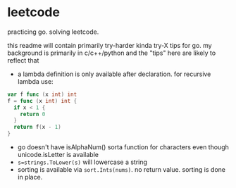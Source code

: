 # leetcode

practicing go. solving leetcode. 

this readme will contain primarily try-harder kinda try-X tips for go.
my background is primarily in c/c++/python and the "tips" here are likely
to reflect that

- a lambda definition is only available after declaration. for recursive lambda use:
```go
var f func (x int) int 
f = func (x int) int {
  if x < 1 {
    return 0
  } 
  return f(x - 1)
}
```
- go doesn't have isAlphaNum() sorta function for characters even though unicode.isLetter is available
- `s=strings.ToLower(s)` will lowercase a string
- sorting is available via `sort.Ints(nums)`. no return value. sorting is done in place.
